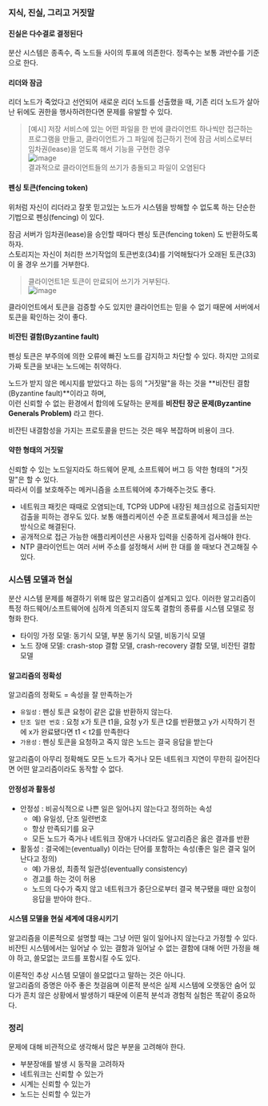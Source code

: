 ### 지식, 진실, 그리고 거짓말


#### 진실은 다수결로 결정된다

분산 시스템은 종족수, 즉 노드들 사이의 투표에 의존한다.
정족수는 보통 과반수를 기준으로 한다.

#### 리더와 잠금

리더 노드가 죽었다고 선언되어 새로운 리더 노드를 선출했을 때, 기존 리더 노드가 살아난 뒤에도 권한을 행사하려한다면 문제를 유발할 수 있다.

> [예시] 저장 서비스에 있는 어떤 파일을 한 번에 클라이언트 하나씩만 접근하는 프로그램을 만들고, 클라이언트가 그 파일에 접근하기 전에 잠금 서비스로부터 임차권(lease)을 얻도록 해서 기능을 구현한 경우<br>
> ![image](https://github.com/rachel5004/23-11-DesigningDataIntensiveApplications/assets/75432228/4f99bce4-4e35-4dca-b3b0-8de6e8c8bc0c)
> <br>결과적으로 클라이언트들의 쓰기가 충돌되고 파일이 오염된다


#### 펜싱 토큰(fencing token)

위처럼 자신이 리더라고 잘못 믿고있는 노드가 시스템을 방해할 수 없도록 하는 단순한 기법으로 펜싱(fencing) 이 있다.

잠금 서버가 임차권(lease)을 승인할 때마다 펜싱 토큰(fencing token) 도 반환하도록 하자.<br>
스토리지는 자신이 처리한 쓰기작업의 토큰번호(34)를 기억해뒀다가 오래된 토큰(33)이 올 경우 쓰기를 거부한다.

>  클라이언트1은 토큰이 만료되어 쓰기가 거부된다.<br>
> ![image](https://github.com/rachel5004/23-11-DesigningDataIntensiveApplications/assets/75432228/07591289-7965-402e-9324-8359c67a12d3)

클라이언트에서 토큰을 검증할 수도 있지만 클라이언트는 믿을 수 없기 때문에 서버에서 토큰을 확인하는 것이 좋다.

#### 비잔틴 결함(Byzantine fault)

펜싱 토큰은 부주의에 의한 오류에 빠진 노드를 감지하고 차단할 수 있다. 하지만 고의로 가짜 토큰을 보내는 노드에는 취약하다.

노드가 받지 않은 메시지를 받았다고 하는 등의 "거짓말"을 하는 것을 **비잔틴 결함(Byzantine fault)**이라고 하며,<br>
이런 신뢰할 수 없는 환경에서 합의에 도달하는 문제를 **비잔틴 장군 문제(Byzantine Generals Problem)** 라고 한다.

비잔틴 내결함성을 가지는 프로토콜을 만드는 것은 매우 복잡하며 비용이 크다.


#### 약한 형태의 거짓말

신뢰할 수 있는 노드일지라도 하드웨어 문제, 소프트웨어 버그 등 약한 형태의 "거짓말"은 할 수 있다.<br>
따라서 이를 보호해주는 메커니즘을 소프트웨어에 추가해주는것도 좋다.

- 네트워크 패킷은 때때로 오염되는데, TCP와 UDP에 내장된 체크섬으로 검출되지만 검출을 피하는 경우도 있다. 보통 애플리케이션 수준 프로토콜에서 체크섬을 쓰는 방식으로 해결된다.
- 공개적으로 접근 가능한 애플리케이션은 사용자 입력을 신중하게 검사해야 한다.
- NTP 클라이언트는 여러 서버 주소를 설정해서 서버 한 대를 쓸 때보다 견고해질 수 있다.

### 시스템 모델과 현실

분산 시스템 문제를 해결하기 위해 많은 알고리즘이 설계되고 있다.
이러한 알고리즘이 특정 하드웨어/소프트웨어에 심하게 의존되지 않도록 결함의 종류를 시스템 모델로 정형화 한다.

- 타이밍 가정 모델: 동기식 모델, 부분 동기식 모델, 비동기식 모델
- 노드 장애 모델: crash-stop 결함 모델, crash-recovery 결함 모델, 비잔틴 결함 모델

#### 알고리즘의 정확성

알고리즘의 정확도 = 속성을 잘 만족하는가

- `유일성` : 펜싱 토큰 요청이 같은 값을 반환하지 않는다.
- `단조 일련 번호` : 요청 x가 토큰 t1을, 요청 y가 토큰 t2를 반환했고 y가 시작하기 전에 x가 완료됐다면 t1 < t2를 만족한다
- `가용성` : 펜싱 토큰을 요청하고 죽지 않은 노드는 결국 응답을 받는다

알고리즘이 아무리 정확해도 모든 노드가 죽거나 모든 네트워크 지연이 무한히 길어진다면 어떤 알고리즘이라도 동작할 수 없다.

#### 안정성과 활동성

- 안정성 : 비공식적으로 나쁜 일은 일어나지 않는다고 정의하는 속성
  - 예) 유일성, 단조 일련번호
  - 항상 만족되기를 요구
  - 모든 노드가 죽거나 네트워크 장애가 나더라도 알고리즘은 옳은 결과를 반환
- 활동성 : 결국에는(eventually) 이라는 단어를 포함하는 속성(좋은 일은 결국 일어난다고 정의)
  - 예) 가용성, 최종적 일관성(eventually consistency)
  - 경고를 하는 것이 허용
  - 노드의 다수가 죽지 않고 네트워크가 중단으로부터 결국 복구됐을 때만 요청이 응답을 받아야 한다..

#### 시스템 모델을 현실 세계에 대응시키기

알고리즘을 이론적으로 설명할 때는 그냥 어떤 일이 일어나지 않는다고 가정할 수 있다.
비잔틴 시스템에서는 일어날 수 있는 결함과 일어날 수 없는 결함에 대해 어떤 가정을 해야 하고, 쓸모없는 코드를 포함시킬 수도 있다.

이론적인 추상 시스템 모델이 쓸모없다고 말하는 것은 아니다.<br>
알고리즘의 증명은 아주 좋은 첫걸음며 이론적 분석은 실제 시스템에 오랫동안 숨어 있다가 흔치 않은 상황에서 발생하기 때문에 이론적 분석과 경험적 실험은 똑같이 중요하다.


### 정리

문제에 대해 비관적으로 생각해서 많은 부분을 고려해야 한다.

- 부분장애를 발생 시 동작을 고려하자
- 네트워크는 신뢰할 수 있는가
- 시계는 신뢰할 수 있는가
- 노드는 신뢰할 수 있는가 
